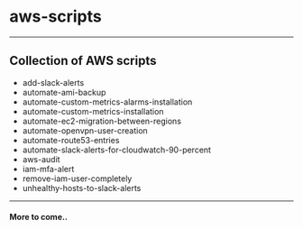 # aws-scripts
---
## Collection of AWS scripts
* add-slack-alerts
* automate-ami-backup
* automate-custom-metrics-alarms-installation
* automate-custom-metrics-installation
* automate-ec2-migration-between-regions
* automate-openvpn-user-creation
* automate-route53-entries
* automate-slack-alerts-for-cloudwatch-90-percent
* aws-audit
* iam-mfa-alert
* remove-iam-user-completely
* unhealthy-hosts-to-slack-alerts
---

#### More to come..
